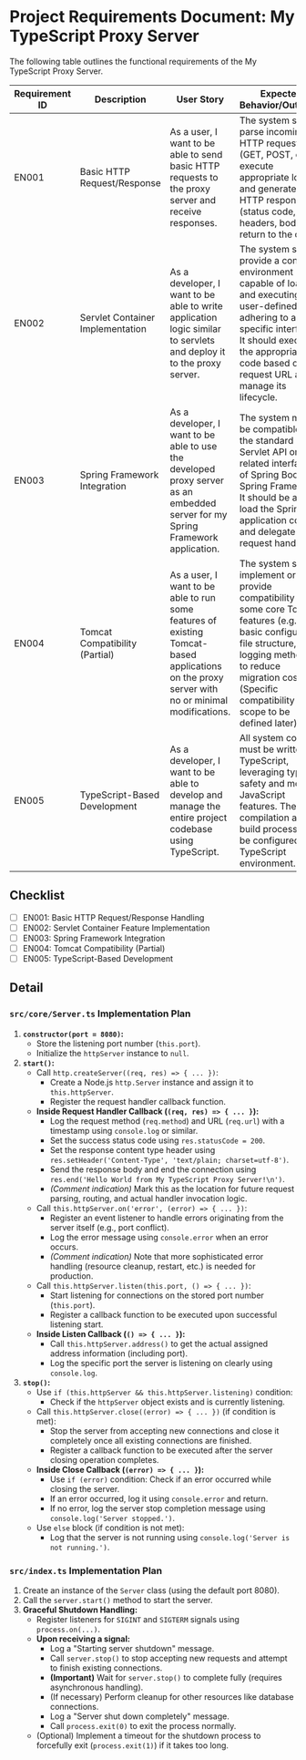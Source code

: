 # **Project Requirements Document: My TypeScript Proxy Server**

The following table outlines the functional requirements of the My TypeScript Proxy Server.

| Requirement ID | Description                      | User Story                                                                                                                           | Expected Behavior/Outcome                                                                                                                                                                                                        |
| -------------- | -------------------------------- | ------------------------------------------------------------------------------------------------------------------------------------ | -------------------------------------------------------------------------------------------------------------------------------------------------------------------------------------------------------------------------------- |
| EN001          | Basic HTTP Request/Response      | As a user, I want to be able to send basic HTTP requests to the proxy server and receive responses.                                           | The system should parse incoming HTTP requests (GET, POST, etc.), execute appropriate logic, and generate valid HTTP responses (status code, headers, body) to return to the client.                                             |
| EN002          | Servlet Container Implementation | As a developer, I want to be able to write application logic similar to servlets and deploy it to the proxy server.                           | The system should provide a container environment capable of loading and executing user-defined code adhering to a specific interface. It should execute the appropriate code based on the request URL and manage its lifecycle. |
| EN003          | Spring Framework Integration     | As a developer, I want to be able to use the developed proxy server as an embedded server for my Spring Framework application.                | The system must be compatible with the standard Servlet API or related interfaces of Spring Boot or Spring Framework. It should be able to load the Spring application context and delegate request handling.                    |
| EN004          | Tomcat Compatibility (Partial)   | As a user, I want to be able to run some features of existing Tomcat-based applications on the proxy server with no or minimal modifications. | The system should implement or provide compatibility for some core Tomcat features (e.g., basic configuration file structure, logging methods) to reduce migration costs. (Specific compatibility scope to be defined later)     |
| EN005          | TypeScript-Based Development     | As a developer, I want to be able to develop and manage the entire project codebase using TypeScript.                                | All system code must be written in TypeScript, leveraging type safety and modern JavaScript features. The compilation and build process must be configured for a TypeScript environment.                                         |

## Checklist

- [ ] EN001: Basic HTTP Request/Response Handling
- [ ] EN002: Servlet Container Feature Implementation
- [ ] EN003: Spring Framework Integration
- [ ] EN004: Tomcat Compatibility (Partial)
- [ ] EN005: TypeScript-Based Development

## Detail

### `src/core/Server.ts` Implementation Plan

1.  **`constructor(port = 8080)`:**
    - Store the listening port number (`this.port`).
    - Initialize the `httpServer` instance to `null`.
2.  **`start()`:**
    - Call `http.createServer((req, res) => { ... })`:
      - Create a Node.js `http.Server` instance and assign it to `this.httpServer`.
      - Register the request handler callback function.
    - **Inside Request Handler Callback (`(req, res) => { ... }`):**
      - Log the request method (`req.method`) and URL (`req.url`) with a timestamp using `console.log` or similar.
      - Set the success status code using `res.statusCode = 200`.
      - Set the response content type header using `res.setHeader('Content-Type', 'text/plain; charset=utf-8')`.
      - Send the response body and end the connection using `res.end('Hello World from My TypeScript Proxy Server!\n')`.
      - _(Comment indication)_ Mark this as the location for future request parsing, routing, and actual handler invocation logic.
    - Call `this.httpServer.on('error', (error) => { ... })`:
      - Register an event listener to handle errors originating from the server itself (e.g., port conflict).
      - Log the error message using `console.error` when an error occurs.
      - _(Comment indication)_ Note that more sophisticated error handling (resource cleanup, restart, etc.) is needed for production.
    - Call `this.httpServer.listen(this.port, () => { ... })`:
      - Start listening for connections on the stored port number (`this.port`).
      - Register a callback function to be executed upon successful listening start.
    - **Inside Listen Callback (`() => { ... }`):**
      - Call `this.httpServer.address()` to get the actual assigned address information (including port).
      - Log the specific port the server is listening on clearly using `console.log`.
3.  **`stop()`:**
    - Use `if (this.httpServer && this.httpServer.listening)` condition:
      - Check if the `httpServer` object exists and is currently listening.
    - Call `this.httpServer.close((error) => { ... })` (if condition is met):
      - Stop the server from accepting new connections and close it completely once all existing connections are finished.
      - Register a callback function to be executed after the server closing operation completes.
    - **Inside Close Callback (`(error) => { ... }`):**
      - Use `if (error)` condition: Check if an error occurred while closing the server.
      - If an error occurred, log it using `console.error` and return.
      - If no error, log the server stop completion message using `console.log('Server stopped.')`.
    - Use `else` block (if condition is not met):
      - Log that the server is not running using `console.log('Server is not running.')`.

### `src/index.ts` Implementation Plan

1.  Create an instance of the `Server` class (using the default port 8080).
2.  Call the `server.start()` method to start the server.
3.  **Graceful Shutdown Handling:**
    - Register listeners for `SIGINT` and `SIGTERM` signals using `process.on(...)`.
    - **Upon receiving a signal:**
      - Log a "Starting server shutdown" message.
      - Call `server.stop()` to stop accepting new requests and attempt to finish existing connections.
      - **(Important)** Wait for `server.stop()` to complete fully (requires asynchronous handling).
      - (If necessary) Perform cleanup for other resources like database connections.
      - Log a "Server shut down completely" message.
      - Call `process.exit(0)` to exit the process normally.
    - (Optional) Implement a timeout for the shutdown process to forcefully exit (`process.exit(1)`) if it takes too long.
